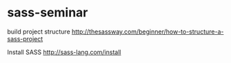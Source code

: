 # sass-seminar
build project structure
http://thesassway.com/beginner/how-to-structure-a-sass-project

Install SASS
http://sass-lang.com/install

